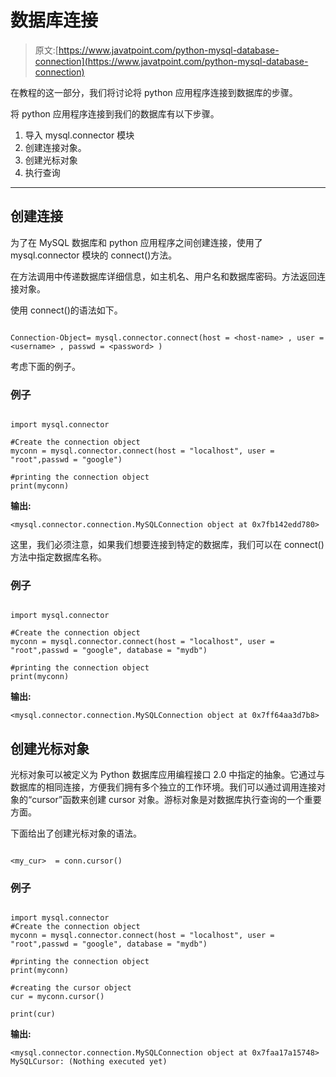 # 数据库连接

> 原文:[https://www.javatpoint.com/python-mysql-database-connection](https://www.javatpoint.com/python-mysql-database-connection)

在教程的这一部分，我们将讨论将 python 应用程序连接到数据库的步骤。

将 python 应用程序连接到我们的数据库有以下步骤。

1.  导入 mysql.connector 模块
2.  创建连接对象。
3.  创建光标对象
4.  执行查询

* * *

## 创建连接

为了在 MySQL 数据库和 python 应用程序之间创建连接，使用了 mysql.connector 模块的 connect()方法。

在方法调用中传递数据库详细信息，如主机名、用户名和数据库密码。方法返回连接对象。

使用 connect()的语法如下。

```

Connection-Object= mysql.connector.connect(host = <host-name> , user = <username> , passwd = <password> )

```

考虑下面的例子。

### 例子

```

import mysql.connector

#Create the connection object 
myconn = mysql.connector.connect(host = "localhost", user = "root",passwd = "google")

#printing the connection object 
print(myconn)

```

**输出:**

```
<mysql.connector.connection.MySQLConnection object at 0x7fb142edd780> 

```

这里，我们必须注意，如果我们想要连接到特定的数据库，我们可以在 connect()方法中指定数据库名称。

### 例子

```

import mysql.connector

#Create the connection object 
myconn = mysql.connector.connect(host = "localhost", user = "root",passwd = "google", database = "mydb")

#printing the connection object 
print(myconn) 

```

**输出:**

```
<mysql.connector.connection.MySQLConnection object at 0x7ff64aa3d7b8> 

```

## 创建光标对象

光标对象可以被定义为 Python 数据库应用编程接口 2.0 中指定的抽象。它通过与数据库的相同连接，方便我们拥有多个独立的工作环境。我们可以通过调用连接对象的“cursor”函数来创建 cursor 对象。游标对象是对数据库执行查询的一个重要方面。

下面给出了创建光标对象的语法。

```

<my_cur>  = conn.cursor()

```

### 例子

```

import mysql.connector
#Create the connection object 
myconn = mysql.connector.connect(host = "localhost", user = "root",passwd = "google", database = "mydb")

#printing the connection object 
print(myconn) 

#creating the cursor object
cur = myconn.cursor()

print(cur)

```

**输出:**

```
<mysql.connector.connection.MySQLConnection object at 0x7faa17a15748> 
MySQLCursor: (Nothing executed yet)

```
